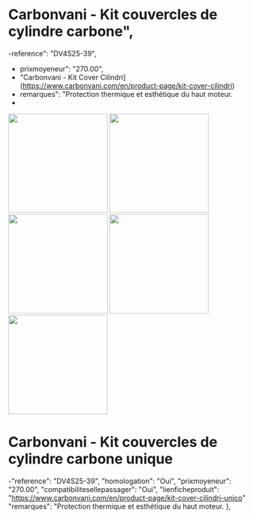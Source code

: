 # Carbonvani - Kit couvercles de cylindre carbone",
-reference": "DV4S25-39",
- prixmoyeneur": "270.00",
- "Carbonvani - Kit Cover Cilindri](https://www.carbonvani.com/en/product-page/kit-cover-cilindri)
- remarques": "Protection thermique et esthétique du haut moteur.
- 
<img src="carbonvani/carbonvani-cylinder-cover-1.avif" height="200" />
<img src="carbonvani/carbonvani-cylinder-cover-2.avif" height="200" />
<img src="carbonvani/carbonvani-cylinder-cover-3.avif" height="200" />
<img src="carbonvani/carbonvani-cylinder-cover-4.avif" height="200" />
<img src="carbonvani/carbonvani-cylinder-cover-5.avif" height="200" />

#  Carbonvani - Kit couvercles de cylindre carbone unique
-"reference": "DV4S25-39",
    "homologation": "Oui",
    "prixmoyeneur": "270.00",
    "compatibilitesellepassager": "Oui",
    "lienficheproduit": "https://www.carbonvani.com/en/product-page/kit-cover-cilindri-unico"
    "remarques": "Protection thermique et esthétique du haut moteur.
  },
